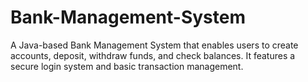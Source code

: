 # Bank-Management-System
A Java-based Bank Management System that enables users to create accounts, deposit, withdraw funds, and check balances. It features a secure login system and basic transaction management.
